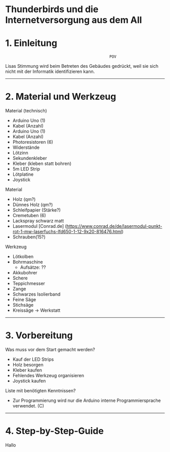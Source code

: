 # Thunderbirds und die Internetversorgung aus dem All

# 1. Einleitung
                                                  POV
 Lisas Stimmung wird beim Betreten des Gebäudes gedrückt, weil sie sich nicht mit der Informatik identifizieren kann.
 
---
 

# 2. Material und Werkzeug

Material (technisch)
* Arduino Uno (1)
* Kabel (Anzahl)
* Arduino Uno (1)
* Kabel (Anzahl)
* Photoresistoren (6)
* Widerstände
* Lötzinn
* Sekundenkleber
* Kleber (kleben statt bohren)
* 5m LED Strip
* Lötplatine
* Joystick


Material
* Holz (qm?)
* Dünnes Holz (qm?)
* Schleifpapier (Stärke?)
* Cremetuben (6)
* Lackspray schwarz matt
* Lasermodul [Conrad.de] (https://www.conrad.de/de/lasermodul-punkt-rot-1-mw-laserfuchs-lfd650-1-12-9x20-816476.html)
* Schrauben(15?)

Werkzeug
* Lötkolben
* Bohrmaschine
   * Aufsätze: ??
* Akkubohrer 
* Schere
* Teppichmesser
* Zange
* Schwarzes Isolierband
* Feine Säge
* Stichsäge 
* Kreissäge -> Werkstatt


---

# 3. Vorbereitung

Was muss vor dem Start gemacht werden?
* Kauf der LED Strips
* Holz besorgen
* Kleber kaufen
* Fehlendes Werkzeug organisieren
* Joystick kaufen

Liste mit benötigten Kenntnissen?
* Zur Programmierung wird nur die Arduino interne Programmiersprache verwendet. (C) 

---

# 4. Step-by-Step-Guide
 Hallo
